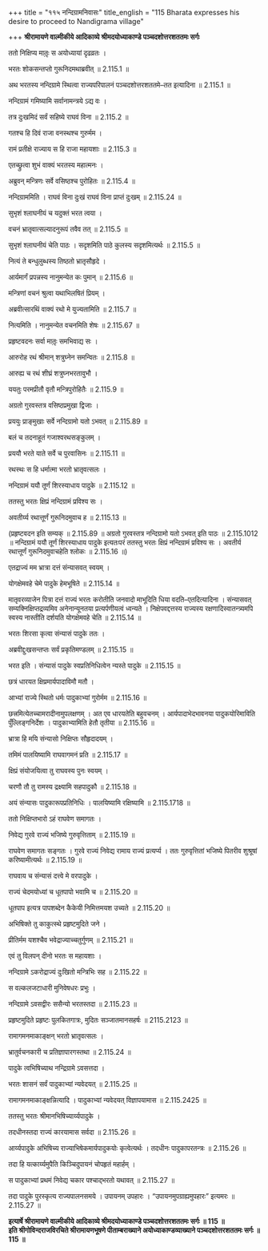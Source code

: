 +++
title = "११५ नन्दिग्रामनिवासः"
title_english = "115 Bharata expresses his desire to proceed to Nandigrama village"

+++
**श्रीरामायणे वाल्मीकीये आदिकाव्ये श्रीमदयोध्याकाण्डे पञ्चदशोत्तरशततमः सर्गः**

ततो निक्षिप्य मातृ़ः स अयोध्यायां दृढव्रतः ।

भरतः शोकसन्तप्तो गुरूनिदमथाब्रवीत् ॥ 2.115.1 ॥

अथ भरतस्य नन्दिग्रामे स्थित्वा राज्यपरिपालनं पञ्चदशोत्तरशततमे–तत इत्यादिना ॥ 2.115.1 ॥

नन्दिग्रामं गमिष्यामि सर्वानामन्त्रये ऽद्य वः ।

तत्र दुःखमिदं सर्वं सहिष्ये राघवं विना ॥ 2.115.2 ॥

गतश्च हि दिवं राजा वनस्थश्च गुरुर्मम ।

रामं प्रतीक्षे राज्याय स हि राजा महायशाः ॥ 2.115.3 ॥

एतच्छ्रुत्वा शुभं वाक्यं भरतस्य महात्मनः ।

अब्रुवन् मन्त्रिणः सर्वे वसिष्ठश्च पुरोहितः ॥ 2.115.4 ॥

नन्दिग्राममिति । राघवं विना दुःखं राघवं विना प्राप्तं दुःखम् ॥ 2.115.24 ॥

सुभृशं श्लाघनीयं च यदुक्तं भरत त्वया ।

वचनं भ्रातृवात्सल्यादनुरूपं तवैव तत् ॥ 2.115.5 ॥

सुभृशं श्लाघनीयं चेति पाठः । सदृशमिति पाठे कुलस्य सदृशमित्यर्थः ॥ 2.115.5 ॥

नित्यं ते बन्धुलुब्धस्य तिष्ठतो भ्रातृसौहृदे ।

आर्यमार्गं प्रपन्नस्य नानुमन्येत कः पुमान् ॥ 2.115.6 ॥

मन्त्रिणां वचनं श्रुत्वा यथाभिलषितं प्रियम् ।

अब्रवीत्सारथिं वाक्यं रथो मे युज्यतामिति ॥ 2.115.7 ॥

नित्यमिति । नानुमन्येत वचनमिति शेषः ॥ 2.115.67 ॥

प्रहृष्टवदनः सर्वा मातृ़ः समभिवाद्य सः ।

आरुरोह रथं श्रीमान् शत्रुघ्नेन समन्वितः ॥ 2.115.8 ॥

आरुह्य च रथं शीघ्रं शत्रुघ्नभरतावुभौ ।

ययतुः परमप्रीतौ वृतौ मन्त्रिपुरोहितैः ॥ 2.115.9 ॥

अग्रतो गुरवस्तत्र वसिष्ठप्रमुखा द्विजाः ।

प्रययुः प्राङ्मुखाः सर्वे नन्दिग्रामो यतो ऽभवत् ॥ 2.115.89 ॥

बलं च तदनाहूतं गजाश्वरथसङ्कुलम् ।

प्रययौ भरते याते सर्वे च पुरवासिनः ॥ 2.115.11 ॥

रथस्थः स हि धर्मात्मा भरतो भ्रातृवत्सलः ।

नन्दिग्रामं ययौ तूर्णं शिरस्याधाय पादुके ॥ 2.115.12 ॥

ततस्तु भरतः क्षिप्रं नन्दिग्रामं प्रविश्य सः ।

अवतीर्य्य रथात्तूर्णं गुरूनिदमुवाच ह ॥ 2.115.13 ॥

(प्रहृष्टवदन इति सम्यक् ॥ 2.115.89 ॥ अग्रतो गुरवस्तत्र नन्दिग्रामो यतो ऽभवत् इति पाठः ॥ 2.115.1012 ॥ नन्दिग्रामं ययौ तूर्णं शिरस्याधाय पादुके इत्यतःपरं ततस्तु भरतः क्षिप्रं नन्दिग्रामं प्रविश्य सः । अवतीर्य रथात्तूर्णं गुरूनिदमुवाचहेति श्लोकः ॥ 2.115.16 ॥)

एतद्राज्यं मम भ्रात्रा दत्तं संन्यासवत् स्वयम् ।

योगक्षेमवहे चेमे पादुके हेमभूषिते ॥ 2.115.14 ॥

मातृवरव्याजेन पित्रा दत्तं राज्यं भरतः करोतीति जनवादो माभूदिति धिया वदति–एतदित्यादिना । संन्यासवत् सम्यक्निक्षिप्तद्रव्यमिव अनेनान्यूनतया प्रत्यर्पणीयत्वं ध्वन्यते । निक्षेपवद्दत्तस्य राज्यस्य रक्षणादिस्वातन्त्र्यमपि स्वस्य नास्तीति दर्शयति योगक्षेमवहे चेति ॥ 2.115.14 ॥

भरतः शिरसा कृत्वा संन्यासं पादुके ततः ।

अब्रवीद्दुःखसन्तप्तः सर्वं प्रकृतिमण्डलम् ॥ 2.115.15 ॥

भरत इति । संन्यासं पादुके स्वप्रतिनिधित्वेन न्यस्ते पादुके ॥ 2.115.15 ॥

छत्रं धारयत क्षिप्रमार्यपादाविमौ मतौ ।

आभ्यां राज्ये स्थितो धर्मः पादुकाभ्यां गुरोर्मम ॥ 2.115.16 ॥

छत्त्रमित्येतच्चामरादीनामुपलक्षणम् । अत एव धारयतेति बहुवचनम् । आर्यपादाभेदभावनया पादुकयोरिमाविति पुँल्लिङ्गनिर्देशः । पादुकाभ्यामिति हेतौ तृतीया ॥ 2.115.16 ॥

भ्रात्रा हि मयि संन्यासो निक्षिप्तः सौहृदादयम् ।

तमिमं पालयिष्यामि राघवागमनं प्रति ॥ 2.115.17 ॥

क्षिप्रं संयोजयित्वा तु राघवस्य पुनः स्वयम् ।

चरणौ तौ तु रामस्य द्रक्ष्यामि सहपादुकौ ॥ 2.115.18 ॥

अयं संन्यासः पादुकारूपप्रतिनिधिः । पालयिष्यामि रक्षिष्यामि ॥ 2.115.1718 ॥

ततो निक्षिप्तभारो ऽहं राघवेण समागतः ।

निवेद्य गुरवे राज्यं भजिष्ये गुरुवृत्तिताम् ॥ 2.115.19 ॥

राघवेण समागतः सङ्गतः । गुरवे राज्यं निवेद्य रामाय राज्यं प्रत्यर्प्य । ततः गुरुवृत्तितां भजिष्ये पितरीव शुश्रूषां करिष्यामीत्यर्थः ॥ 2.115.19 ॥

राघवाय च संन्यासं दत्त्वे मे वरपादुके ।

राज्यं चेदमयोध्यां च धूतपापो भवामि च ॥ 2.115.20 ॥

धूतपाप इत्यत्र पापशब्देन कैकेयी निमित्तमयश उच्यते ॥ 2.115.20 ॥

अभिषिक्ते तु काकुत्स्थे प्रहृष्टमुदिते जने ।

प्रीतिर्मम यशश्चैव भवेद्राज्याच्चतुर्गुणम् ॥ 2.115.21 ॥

एवं तु विलपन् दीनो भरतः स महायशाः ।

नन्दिग्रामे ऽकरोद्राज्यं दुःखितो मन्त्रिभिः सह ॥ 2.115.22 ॥

स वल्कलजटाधारी मुनिवेषधरः प्रभुः ।

नन्दिग्रामे ऽवसद्वीरः ससैन्यो भरतस्तदा ॥ 2.115.23 ॥

प्रहृष्टमुदिते प्रहृष्टः पुलकितगात्रः, मुदितः सञ्जातमानसहर्षः ॥ 2115.2123 ॥

रामागमनमाकाङ्क्षन् भरतो भ्रातृवत्सलः ।

भ्रातुर्वचनकारी च प्रतिज्ञापारगस्तथा ॥ 2.115.24 ॥

पादुके त्वभिषिच्याथ नन्द्रिग्रामे ऽवसत्तदा ।

भरतः शासनं सर्वं पादुकाभ्यां न्यवेदयत् ॥ 2.115.25 ॥

रामागमनमाकाङ्क्षन्नित्यादि । पादुकाभ्यां न्यवेदयत् विज्ञापयामास ॥ 2.115.2425 ॥

ततस्तु भरतः श्रीमानभिषिच्यार्य्यपादुके ।

तदधीनस्तदा राज्यं कारयामास सर्वदा ॥ 2.115.26 ॥

आर्य्यपादुके अभिषिच्य राज्याभिषेकमार्यपादुकयोः कृत्वेत्यर्थः । तदधीनः पादुकापरतन्त्रः ॥ 2.115.26 ॥

तदा हि यत्कार्य्यमुपैति किञ्चिदुपायनं चोपहृतं महार्हम् ।

स पादुकाभ्यां प्रथमं निवेद्य चकार पश्चाद्भरतो यथावत् ॥ 2.115.27 ॥

तदा पादुके पुरस्कृत्य राज्यपालनसमये । उपायनम् उपहारः । “उपायनमुपग्राह्यमुपहारः” इत्यमरः ॥ 2.115.27 ॥

**इत्यार्षे श्रीरामायणे वाल्मीकीये आदिकाव्ये श्रीमदयोध्याकाण्डे पञ्चदशोत्तरशततमः सर्गः ॥ 115 ॥  
इति श्रीगोविन्दराजविरचिते श्रीरामायणभूषणे पीताम्बराख्याने अयोध्याकाण्डव्याख्याने पञ्चदशोत्तरशततमः सर्गः ॥ 115 ॥**
